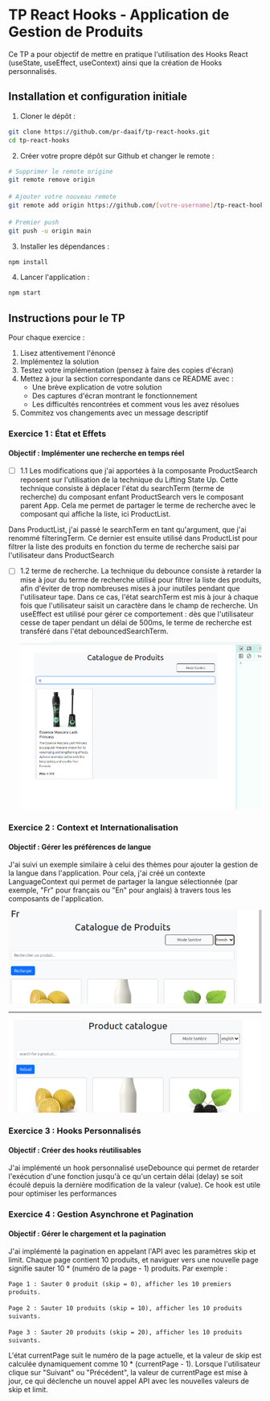 # TP React Hooks - Application de Gestion de Produits

Ce TP a pour objectif de mettre en pratique l'utilisation des Hooks React (useState, useEffect, useContext) ainsi que la création de Hooks personnalisés.

## Installation et configuration initiale

1. Cloner le dépôt :
```bash
git clone https://github.com/pr-daaif/tp-react-hooks.git
cd tp-react-hooks
```

2. Créer votre propre dépôt sur Github et changer le remote :
```bash
# Supprimer le remote origine
git remote remove origin

# Ajouter votre nouveau remote
git remote add origin https://github.com/[votre-username]/tp-react-hooks.git

# Premier push
git push -u origin main
```

3. Installer les dépendances :
```bash
npm install
```

4. Lancer l'application :
```bash
npm start
```

## Instructions pour le TP

Pour chaque exercice :
1. Lisez attentivement l'énoncé
2. Implémentez la solution
3. Testez votre implémentation (pensez à faire des copies d'écran)
4. Mettez à jour la section correspondante dans ce README avec :
   - Une brève explication de votre solution
   - Des captures d'écran montrant le fonctionnement
   - Les difficultés rencontrées et comment vous les avez résolues
5. Commitez vos changements avec un message descriptif

### Exercice 1 : État et Effets 
#### Objectif : Implémenter une recherche en temps réel

   - [ ] 1.1 Les modifications que j'ai apportées à la composante ProductSearch reposent sur l'utilisation de la technique du Lifting State Up. Cette technique consiste à déplacer l'état du searchTerm (terme de recherche) du composant enfant ProductSearch vers le composant parent App. Cela me permet de partager le terme de recherche avec le composant qui affiche la liste, ici ProductList.

   Dans ProductList, j'ai passé le searchTerm en tant qu'argument, que j'ai renommé filteringTerm. Ce dernier est ensuite utilisé dans ProductList pour filtrer la liste des produits en fonction du terme de recherche saisi par l'utilisateur dans ProductSearch

- [ ] 1.2
   terme de recherche. La technique du debounce consiste à retarder la mise à jour du terme de recherche utilisé pour filtrer la liste des produits, afin d'éviter de trop nombreuses mises à jour inutiles pendant que l'utilisateur tape.
   Dans ce cas, l'état searchTerm est mis à jour à chaque fois que l'utilisateur saisit un caractère dans le champ de recherche. Un useEffect est utilisé pour gérer ce comportement : dès que l'utilisateur cesse de taper pendant un délai de 500ms, le terme de recherche est transféré dans l'état debouncedSearchTerm.

   <img src="./public/assets/readme/seachAproduct.png">

### Exercice 2 : Context et Internationalisation
#### Objectif : Gérer les préférences de langue

J'ai suivi un exemple similaire à celui des thèmes pour ajouter la gestion de la langue dans l'application. Pour cela, j'ai créé un contexte LanguageContext qui permet de partager la langue sélectionnée (par exemple, "Fr" pour français ou "En" pour anglais) à travers tous les composants de l'application.

   <img src="./public/assets/readme/fr.png">
   <hr />
   <img src="./public/assets/readme/en.png">


### Exercice 3 : Hooks Personnalisés
#### Objectif : Créer des hooks réutilisables

J'ai implémenté un hook personnalisé useDebounce qui permet de retarder l'exécution d'une fonction jusqu'à ce qu'un certain délai (delay) se soit écoulé depuis la dernière modification de la valeur (value). Ce hook est utile pour optimiser les performances

### Exercice 4 : Gestion Asynchrone et Pagination
#### Objectif : Gérer le chargement et la pagination

J'ai implémenté la pagination en appelant l'API avec les paramètres skip et limit. Chaque page contient 10 produits, et naviguer vers une nouvelle page signifie sauter 10 * (numéro de la page - 1) produits. Par exemple :
    
    Page 1 : Sauter 0 produit (skip = 0), afficher les 10 premiers produits.

    Page 2 : Sauter 10 produits (skip = 10), afficher les 10 produits suivants.

    Page 3 : Sauter 20 produits (skip = 20), afficher les 10 produits suivants.

L'état currentPage suit le numéro de la page actuelle, et la valeur de skip est calculée dynamiquement comme 10 * (currentPage - 1). Lorsque l'utilisateur clique sur "Suivant" ou "Précédent", la valeur de currentPage est mise à jour, ce qui déclenche un nouvel appel API avec les nouvelles valeurs de skip et limit.